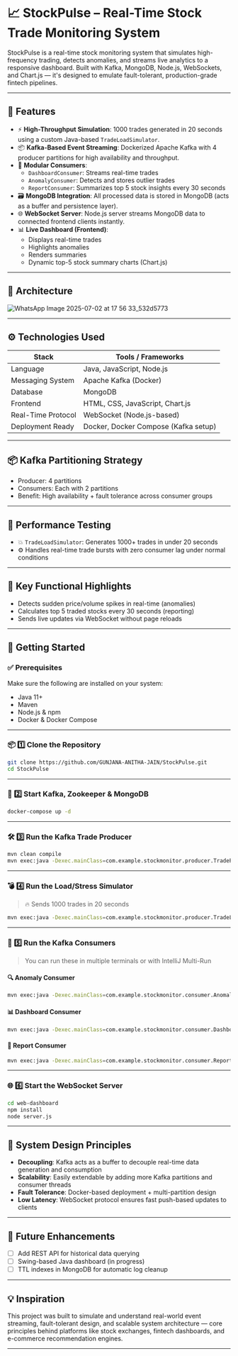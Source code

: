 # 📈 StockPulse – Real-Time Stock Trade Monitoring System
StockPulse is a real-time stock monitoring system that simulates high-frequency trading, detects anomalies, and streams live analytics to a responsive dashboard. Built with Kafka, MongoDB, Node.js, WebSockets, and Chart.js — it's designed to emulate fault-tolerant, production-grade fintech pipelines.

---

## 🚀 Features
- ⚡️ **High-Throughput Simulation**: 1000 trades generated in 20 seconds using a custom Java-based `TradeLoadSimulator`.
- 📦 **Kafka-Based Event Streaming**: Dockerized Apache Kafka with 4 producer partitions for high availability and throughput.
- 🧠 **Modular Consumers**:
  - `DashboardConsumer`: Streams real-time trades
  - `AnomalyConsumer`: Detects and stores outlier trades
  - `ReportConsumer`: Summarizes top 5 stock insights every 30 seconds
- 🗃️ **MongoDB Integration**: All processed data is stored in MongoDB (acts as a buffer and persistence layer).
- 🌐 **WebSocket Server**: Node.js server streams MongoDB data to connected frontend clients instantly.
- 📊 **Live Dashboard (Frontend)**:
  - Displays real-time trades
  - Highlights anomalies
  - Renders summaries 
  - Dynamic top-5 stock summary charts (Chart.js)

---

## 🧱 Architecture

![WhatsApp Image 2025-07-02 at 17 56 33_532d5773](https://github.com/user-attachments/assets/e80f0c04-3cb3-4e42-b8e8-866e08c81fd7)

---

## ⚙️ Technologies Used
| Stack               | Tools / Frameworks                       |
|---------------------|------------------------------------------|
| Language            | Java, JavaScript, Node.js                |
| Messaging System    | Apache Kafka (Docker)                    |
| Database            | MongoDB                                  |
| Frontend            | HTML, CSS, JavaScript, Chart.js          |
| Real-Time Protocol  | WebSocket (Node.js-based)                |
| Deployment Ready    | Docker, Docker Compose (Kafka setup)     |

---

## 📦 Kafka Partitioning Strategy
- Producer: 4 partitions
- Consumers: Each with 2 partitions
- Benefit: High availability + fault tolerance across consumer groups

---

## 🧪 Performance Testing
- 💥 `TradeLoadSimulator`: Generates 1000+ trades in under 20 seconds
- ⚙️ Handles real-time trade bursts with zero consumer lag under normal conditions

---

## 📌 Key Functional Highlights
- Detects sudden price/volume spikes in real-time (anomalies)
- Calculates top 5 traded stocks every 30 seconds (reporting)
- Sends live updates via WebSocket without page reloads

---
## 🚀 Getting Started

### ✅ **Prerequisites**

Make sure the following are installed on your system:

* Java 11+
* Maven
* Node.js & npm
* Docker & Docker Compose

---

### 📦 **1️⃣ Clone the Repository**

```bash
git clone https://github.com/GUNJANA-ANITHA-JAIN/StockPulse.git
cd StockPulse
```

---

### 🐳 **2️⃣ Start Kafka, Zookeeper & MongoDB**

```bash
docker-compose up -d
```

---

### 🛠️ **3️⃣ Run the Kafka Trade Producer**

```bash
mvn clean compile
mvn exec:java -Dexec.mainClass=com.example.stockmonitor.producer.TradeProducer
```

---

### 💣 **4️⃣ Run the Load/Stress Simulator**

> 🔥 Sends 1000 trades in 20 seconds

```bash
mvn exec:java -Dexec.mainClass=com.example.stockmonitor.producer.TradeLoadSimulator
```

---

### 👀 **5️⃣ Run the Kafka Consumers**

> You can run these in multiple terminals or with IntelliJ Multi-Run

#### 🔍 Anomaly Consumer

```bash
mvn exec:java -Dexec.mainClass=com.example.stockmonitor.consumer.AnomalyConsumer
```

#### 📊 Dashboard Consumer

```bash
mvn exec:java -Dexec.mainClass=com.example.stockmonitor.consumer.DashboardConsumer
```

#### 📝 Report Consumer

```bash
mvn exec:java -Dexec.mainClass=com.example.stockmonitor.consumer.ReportConsumer
```

---

### 🌐 **6️⃣ Start the WebSocket Server**

```bash
cd web-dashboard
npm install
node server.js
```

---
## 🧠 System Design Principles
- **Decoupling**: Kafka acts as a buffer to decouple real-time data generation and consumption
- **Scalability**: Easily extendable by adding more Kafka partitions and consumer threads
- **Fault Tolerance**: Docker-based deployment + multi-partition design
- **Low Latency**: WebSocket protocol ensures fast push-based updates to clients
---

## 🔮 Future Enhancements
- [ ] Add REST API for historical data querying
- [ ] Swing-based Java dashboard (in progress)
- [ ] TTL indexes in MongoDB for automatic log cleanup
---

## 💡 Inspiration
This project was built to simulate and understand real-world event streaming, fault-tolerant design, and scalable system architecture — core principles behind platforms like stock exchanges, fintech dashboards, and e-commerce recommendation engines.

---
